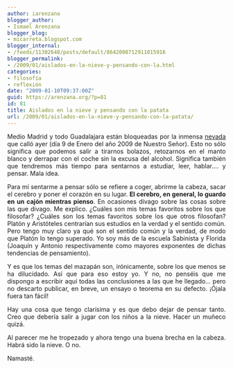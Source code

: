 ```yaml
---
author: iarenzana
blogger_author:
- Ismael Arenzana
blogger_blog:
- micarreta.blogspot.com
blogger_internal:
- /feeds/11302648/posts/default/8642008712911015916
blogger_permalink:
- /2009/01/aislados-en-la-nieve-y-pensando-con-la.html
categories:
- filosofía
- reflexión
date: "2009-01-10T09:37:00Z"
guid: https://arenzana.org/?p=81
id: 81
title: Aislados en la nieve y pensando con la patata
url: /2009/01/aislados-en-la-nieve-y-pensando-con-la-patata/
---
```

<p style="text-align: justify;">
  Medio Madrid y todo Guadalajara están bloqueadas por la inmensa <a href="http://www.elmundo.es/elmundo/2009/01/09/madrid/1231491348.html">nevada</a> que calló ayer (día 9 de Enero del año 2009 de Nuestro Señor). Esto no sólo significa que podemos salir a tirarnos bolazos, retozarnos en el manto blanco y derrapar con el coche sin la excusa del alcohol. Significa también que tendremos más tiempo para sentarnos a estudiar, leer, hablar&#8230;. y pensar. Mala idea.
</p>

<p style="text-align: justify;">
  Para mí sentarme a pensar sólo se refiere a coger, abrirme la cabeza, sacar el cerebro y poner el corazón en su lugar. <strong>El cerebro, en general, lo guardo en un cajón mientras pienso</strong>. En ocasiones divago sobre las cosas sobre las que divago. Me explico. ¿Cuáles son mis temas favoritos sobre los que filosofar? ¿Cuáles son los temas favoritos sobre los que otros filosofan? Platón y Aristóteles centrarían sus estudios en la verdad y el sentido común. Pero tengo muy claro ya qué son el sentido común y la verdad, de modo que Platón lo tengo superado. Yo soy más de la escuela Sabinista y Florida (Joaquín y Antonio respectivamente como mayores exponentes de dichas tendencias de pensamiento).
</p>

<p style="text-align: justify;">
  Y es que los temas del mazapán son, irónicamente, sobre los que menos se ha dilucidado. Así que para eso estoy yo. Y no, no penséis que me dispongo a escribir aquí todas las conclusiones a las que he llegado&#8230; pero no descarto publicar, en breve, un ensayo o teorema en su defecto. ¡Ójala fuera tan fácil!
</p>

<p style="text-align: justify;">
  Hay una cosa que tengo clarísima y es que debo dejar de pensar tanto. Creo que debería salir a jugar con los niños a la nieve. Hacer un muñeco quizá.
</p>

<p style="text-align: justify;">
  Al parecer me he tropezado y ahora tengo una buena brecha en la cabeza. Habrá sido la nieve. O no.
</p>

<p style="text-align: justify;">
  Namasté.
</p>